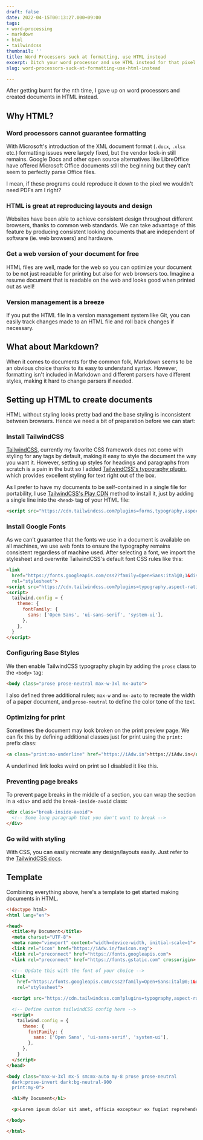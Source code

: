 ```yaml
---
draft: false
date: 2022-04-15T00:13:27.000+09:00
tags:
- word-processing
- markdown
- html
- tailwindcss
thumbnail: ''
title: Word Processors suck at formatting, use HTML instead
excerpt: Ditch your word processor and use HTML instead for that pixel perfect formatting.
slug: word-processors-suck-at-formatting-use-html-instead

---
```

After getting burnt for the nth time, I gave up on word processors and created documents in HTML instead.

## Why HTML?

### Word processors cannot guarantee formatting

With Microsoft's introduction of the XML document format (`.docx`, `.xlsx` etc.) formatting issues were largely fixed, but the vendor lock-in still remains. Google Docs and other open source alternatives like LibreOffice have offered Microsoft Office documents still the beginning but they can't seem to perfectly parse Office files.

I mean, if these programs could reproduce it down to the pixel we wouldn't need PDFs am I right?

### HTML is great at reproducing layouts and design

Websites have been able to achieve consistent design throughout different browsers, thanks to common web standards. We can take advantage of this feature by producing consistent looking documents that are independent of software (ie. web browsers) and hardware.

### Get a web version of your document for free

HTML files are well, made for the web so you can optimize your document to be not just readable for printing but also for web browsers too. Imagine a resume document that is readable on the web and looks good when printed out as well!

### Version management is a breeze

If you put the HTML file in a version management system like Git, you can easily track changes made to an HTML file and roll back changes if necessary.

## What about Markdown?

When it comes to documents for the common folk, Markdown seems to be an obvious choice thanks to its easy to understand syntax. However, formatting isn't included in Markdown and different parsers have different styles, making it hard to change parsers if needed.

## Setting up HTML to create documents

HTML without styling looks pretty bad and the base styling is inconsistent between browsers. Hence we need a bit of preparation before we can start:

### Install TailwindCSS

[TailwindCSS](https://tailwindcss.com/), currently my favorite CSS framework does not come with styling for any tags by default, making it easy to style the document the way you want it. However, setting up styles for headings and paragraphs from scratch is a pain in the butt so I added [TailwindCSS's typography plugin](https://tailwindcss.com/docs/typography-plugin), which provides excellent styling for text right out of the box.

As I prefer to have my documents to be self-contained in a single file for portability, I use [TailwindCSS's Play CDN](https://tailwindcss.com/docs/installation/play-cdn) method to install it, just by adding a single line into the `<head>` tag of your HTML file:

```html
<script src="https://cdn.tailwindcss.com?plugins=forms,typography,aspect-ratio,line-clamp"></script>
```

### Install Google Fonts

As we can't guarantee that the fonts we use in a document is available on all machines, we use web fonts to ensure the typography remains consistent regardless of machine used. After selecting a font, we import the stylesheet and overwrite TailwindCSS's default font CSS rules like this:

```html
<link
  href="https://fonts.googleapis.com/css2?family=Open+Sans:ital@0;1&display=swap"
  rel="stylesheet">
<script src="https://cdn.tailwindcss.com?plugins=typography,aspect-ratio,line-clamp"></script>
<script>
  tailwind.config = {
    theme: {
      fontFamily: {
        sans: ['Open Sans', 'ui-sans-serif', 'system-ui'],
      },
    },
  }
</script>
```

### Configuring Base Styles

We then enable TailwindCSS typography plugin by adding the `prose` class to the `<body>` tag:

```html
<body class="prose prose-neutral max-w-3xl mx-auto">
```

I also defined three additional rules; `max-w` and `mx-auto` to recreate the width of a paper document, and `prose-neutral` to define the color tone of the text.

### Optimizing for print

Sometimes the document may look broken on the print preview page. We can fix this by defining additional classes just for print using the `print:` prefix class:

```html
<a class="print:no-underline" href="https://iAdw.in">https://iAdw.in</a>
```

A underlined link looks weird on print so I disabled it like this.

### Preventing page breaks

To prevent page breaks in the middle of a section, you can wrap the section in a `<div>` and add the `break-inside-avoid` class:

```html
<div class="break-inside-avoid">
  <!-- Some long paragraph that you don't want to break -->
</div>
```

### Go wild with styling

With CSS, you can easily recreate any design/layouts easily. Just refer to the [TailwindCSS docs](https://tailwindcss.com/docs/installation).

## Template

Combining everything above, here's a template to get started making documents in HTML.

```html
<!doctype html>
<html lang="en">

<head>
  <title>My Document</title>
  <meta charset="UTF-8">
  <meta name="viewport" content="width=device-width, initial-scale=1">
  <link rel="icon" href="https://iAdw.in/favicon.svg">
  <link rel="preconnect" href="https://fonts.googleapis.com">
  <link rel="preconnect" href="https://fonts.gstatic.com" crossorigin>

  <!-- Update this with the font of your choice -->
  <link
    href="https://fonts.googleapis.com/css2?family=Open+Sans:ital@0;1&display=swap"
    rel="stylesheet">

  <script src="https://cdn.tailwindcss.com?plugins=typography,aspect-ratio,line-clamp"></script>

  <!-- Define custom tailwindCSS config here -->
  <script>
    tailwind.config = {
      theme: {
        fontFamily: {
          sans: ['Open Sans', 'ui-sans-serif', 'system-ui'],
        },
      },
    }
  </script>
</head>

<body class="max-w-3xl mx-5 sm:mx-auto my-8 prose prose-neutral
  dark:prose-invert dark:bg-neutral-900
  print:my-0">

  <h1>My Document</h1>

  <p>Lorem ipsum dolor sit amet, officia excepteur ex fugiat reprehenderit enim labore culpa sint ad nisi Lorem pariatur mollit ex esse exercitation amet. Nisi anim cupidatat excepteur officia. Reprehenderit nostrud nostrud ipsum Lorem est aliquip amet voluptate voluptate dolor minim nulla est proident. Nostrud officia pariatur ut officia. Sit irure elit esse ea nulla sunt ex occaecat reprehenderit commodo officia dolor Lorem duis laboris cupidatat officia voluptate. Culpa proident adipisicing id nulla nisi laboris ex in Lorem sunt duis officia eiusmod. Aliqua reprehenderit commodo ex non excepteur duis sunt velit enim. Voluptate laboris sint cupidatat ullamco ut ea consectetur et est culpa et culpa duis.</p>

</body>

</html>
```
